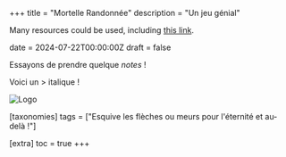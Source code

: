 +++
title = "Mortelle Randonnée"
description = "Un jeu génial"

<p> Many resources could be used, including 
<a href="https://biodiversitypmc.sibils.org/" rel="noreferrer">this link</a>. <br></p>

date = 2024-07-22T00:00:00Z
draft = false

Essayons de prendre quelque *notes* !

Voici un > italique !

![Logo](https://biodiversitypmc.sibils.org/img/logo_banner.7ff68d4d.png "Logo de SIBiLS")



[taxonomies]
tags = ["Esquive les flèches ou meurs pour l'éternité et au-delà !"]

[extra]
toc = true
+++


